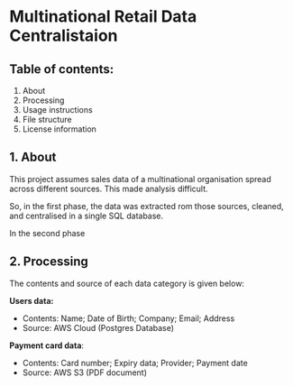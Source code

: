 # Multinational Retail Data Centralistaion

## Table of contents:
1. About
2. Processing
3. Usage instructions
4. File structure
5. License information

## 1. About

This project assumes sales data of a multinational organisation spread across different sources. This made analysis difficult.

So, in the first phase, the data was extracted rom those sources, cleaned, and centralised in a single SQL database.

In the second phase

## 2. Processing

The contents and source of each data category is given below:


**Users data:**
* Contents: Name; Date of Birth; Company; Email; Address
* Source: AWS Cloud (Postgres Database)
 
**Payment card data**:
* Contents: Card number; Expiry data; Provider; Payment date
* Source: AWS S3 (PDF document)


